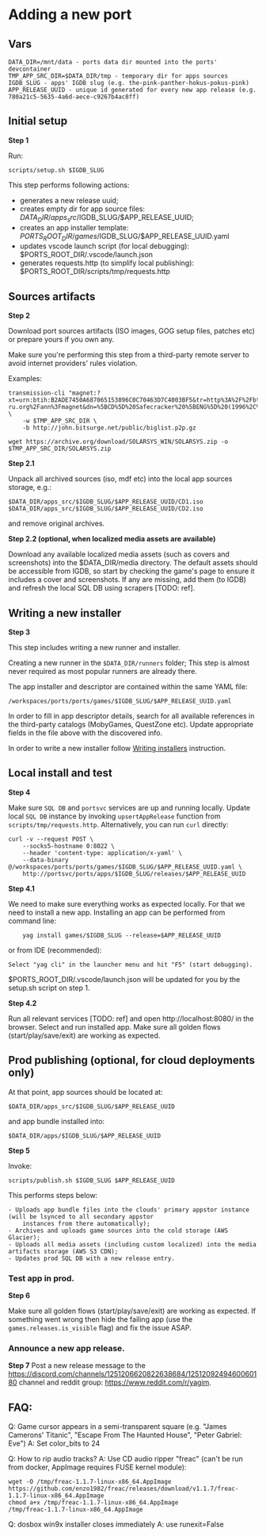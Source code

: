 # Adding a new port

## Vars

    DATA_DIR=/mnt/data - ports data dir mounted into the ports' devcontainer
    TMP_APP_SRC_DIR=$DATA_DIR/tmp - temporary dir for apps sources
    IGDB_SLUG - apps' IGDB slug (e.g. the-pink-panther-hokus-pokus-pink)
    APP_RELEASE_UUID - unique id generated for every new app release (e.g. 780a21c5-5635-4a6d-aece-c9267b4ac8ff)

## Initial setup

**Step 1**

Run:

    scripts/setup.sh $IGDB_SLUG

This step performs following actions:

- generates a new release uuid;
- creates empty dir for app source files:
    $DATA_DIR/apps_src/$IGDB_SLUG/$APP_RELEASE_UUID;
- creates an app installer template:
    $PORTS_ROOT_DIR/games/$IGDB_SLUG/$APP_RELEASE_UUID.yaml
- updates vscode launch script (for local debugging):
    $PORTS_ROOT_DIR/.vscode/launch.json
- generates requests.http (to simplify local publishing):
    $PORTS_ROOT_DIR/scripts/tmp/requests.http

## Sources artifacts

**Step 2**

Download port sources artifacts (ISO images, GOG setup files, patches etc) or prepare yours if you own any.

Make sure you're performing this step from a third-party remote server to avoid internet providers' rules violation.

Examples:

    transmission-cli "magnet:?xt=urn:btih:B2ADE7450A687065153896C0C70463D7C4003BF5&tr=http%3A%2F%2Fbt.t-ru.org%2Fann%3Fmagnet&dn=%5BCD%5D%20Safecracker%20%5BENG%5D%20(1996%2C%20Adventure)" \
        -w $TMP_APP_SRC_DIR \
        -b http://john.bitsurge.net/public/biglist.p2p.gz

    wget https://archive.org/download/SOLARSYS_WIN/SOLARSYS.zip -o $TMP_APP_SRC_DIR/SOLARSYS.zip

**Step 2.1**

Unpack all archived sources (iso, mdf etc) into the local app sources storage, e.g.:

    $DATA_DIR/apps_src/$IGDB_SLUG/$APP_RELEASE_UUID/CD1.iso
    $DATA_DIR/apps_src/$IGDB_SLUG/$APP_RELEASE_UUID/CD2.iso

and remove original archives.

**Step 2.2 (optional, when localized media assets are available)**

Download any available localized media assets (such as covers and screenshots) into the $DATA_DIR/media directory. The
default assets should be accessible from IGDB, so start by checking the game's page to ensure it includes a cover and
screenshots. If any are missing, add them (to IGDB) and refresh the local SQL DB using scrapers [TODO: ref].

## Writing a new installer

**Step 3**

This step includes writing a new runner and installer.

Creating a new runner in the `$DATA_DIR/runners` folder; This step is almost never required as most popular runners are
already there.

The app installer and descriptor are contained within the same YAML file:

    /workspaces/ports/ports/games/$IGDB_SLUG/$APP_RELEASE_UUID.yaml

In order to fill in app descriptor details, search for all available references in the third-party catalogs (MobyGames,
QuestZone etc). Update appropriate fields in the file above with the discovered info.

In order to write a new installer follow [Writing installers](installers.md) instruction.

## Local install and test

**Step 4**

Make sure `SQL DB` and `portsvc` services are up and running locally. Update local `SQL DB` instance by invoking
`upsertAppRelease` function from `scripts/tmp/requests.http`. Alternatively, you can run `curl` directly:

    curl -v --request POST \
        --socks5-hostname 0:8022 \
        --header 'content-type: application/x-yaml' \
        --data-binary @/workspaces/ports/ports/games/$IGDB_SLUG/$APP_RELEASE_UUID.yaml \
        http://portsvc/ports/apps/$IGDB_SLUG/releases/$APP_RELEASE_UUID

**Step 4.1**

We need to make sure everything works as expected locally. For that we need to install a new app. Installing an app can
be performed from command line:

        yag install games/$IGDB_SLUG --release=$APP_RELEASE_UUID

or from IDE (recommended):

    Select "yag cli" in the launcher menu and hit "F5" (start debugging).

$PORTS_ROOT_DIR/.vscode/launch.json will be updated for you by the setup.sh script on step 1.

**Step 4.2**

Run all relevant services [TODO: ref] and open http://localhost:8080/ in the browser. Select and run installed app.
Make sure all golden flows (start/play/save/exit) are working as expected.

## Prod publishing (optional, for cloud deployments only)

At that point, app sources should be located at:

    $DATA_DIR/apps_src/$IGDB_SLUG/$APP_RELEASE_UUID

and app bundle installed into:

    $DATA_DIR/apps/$IGDB_SLUG/$APP_RELEASE_UUID

**Step 5**

Invoke:

    scripts/publish.sh $IGDB_SLUG $APP_RELEASE_UUID

This performs steps below:

    - Uploads app bundle files into the clouds' primary appstor instance (will be lsynced to all secondary appstor
        instances from there automatically);
    - Archives and uploads game sources into the cold storage (AWS Glacier);
    - Uploads all media assets (including custom localized) into the media artifacts storage (AWS S3 CDN);
    - Updates prod SQL DB with a new release entry.

### Test app in prod.

**Step 6**

Make sure all golden flows (start/play/save/exit) are working as expected. If something went wrong then hide the failing
app (use the `games.releases.is_visible` flag) and fix the issue ASAP.

### Announce a new app release.

**Step 7**
Post a new release message to the https://discord.com/channels/1251206620822638684/1251209249460060180 channel and
reddit group: https://www.reddit.com/r/yagim.

## FAQ:

Q: Game cursor appears in a semi-transparent square (e.g. "James Camerons' Titanic", "Escape From The Haunted House",
"Peter Gabriel: Eve")
A: Set color_bits to 24

Q: How to rip audio tracks?
A: Use CD audio ripper "freac" (can't be run from docker, AppImage requires FUSE kernel module):

    wget -O /tmp/freac-1.1.7-linux-x86_64.AppImage https://github.com/enzo1982/freac/releases/download/v1.1.7/freac-1.1.7-linux-x86_64.AppImage
    chmod a+x /tmp/freac-1.1.7-linux-x86_64.AppImage
    /tmp/freac-1.1.7-linux-x86_64.AppImage

Q: dosbox win9x installer closes immediately
A: use runexit=False
